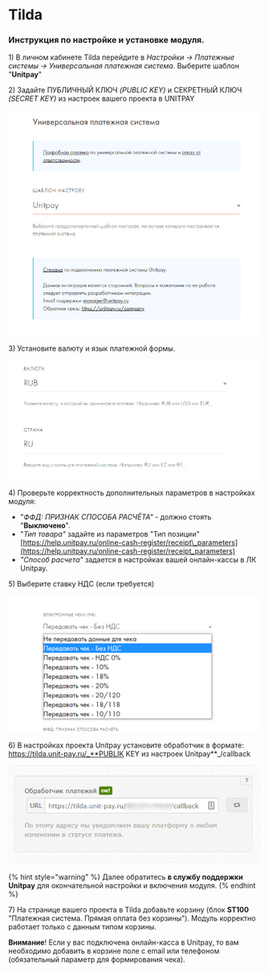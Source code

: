 # Tilda

### Инструкция по настройке и установке модуля.

1\) В личном кабинете Tilda перейдите в _Настройки -&gt; Платежные системы -&gt; Универсальная платежная система._ Выберите шаблон "**Unitpay**"

2\) Задайте ПУБЛИЧНЫЙ КЛЮЧ _\(PUBLIC KEY\)_ и СЕКРЕТНЫЙ КЛЮЧ _\(SECRET KEY\)_ из настроек вашего проекта в UNITPAY

![](../../.gitbook/assets/1%20%2842%29.png)

3\) Установите валюту и язык платежной формы. 

![](../../.gitbook/assets/2%20%2827%29.png)

4\) Проверьте корректность дополнительных параметров в настройках модуля:  
- "_ФФД: ПРИЗНАК СПОСОБА РАСЧЁТА"_ - должно стоять "**Выключено**".  
- "_Тип товара"_ задайте из параметров "Тип позиции" [https://help.unitpay.ru/online-cash-register/receipt\_parameters](https://help.unitpay.ru/online-cash-register/receipt_parameters)   
- _"Способ расчета"_ задается в настройках вашей онлайн-кассы в ЛК Unitpay.

5\) Выберите ставку НДС \(если требуется\)

![](../../.gitbook/assets/3%20%2812%29.png)

6\) В настройках проекта Unitpay установите обработчик в формате:   
https://tilda.unit-pay.ru/_**PUBLIK KEY из настроек Unitpay**_/callback

![](../../.gitbook/assets/5%20%284%29.png)

{% hint style="warning" %}
Далее обратитесь **в службу поддержки Unitpay** для окончательной настройки и включения модуля. 
{% endhint %}

7\) На странице вашего проекта в Tilda добавьте корзину \(блок **ST100** "Платежная система. Прямая оплата без корзины"\). Модуль корректно работает только с данным типом корзины.

**Внимание**! Если у вас подключена онлайн-касса в Unitpay, то вам необходимо добавить в корзине поле с email или телефоном \(обязательный параметр для формирования чека\).

